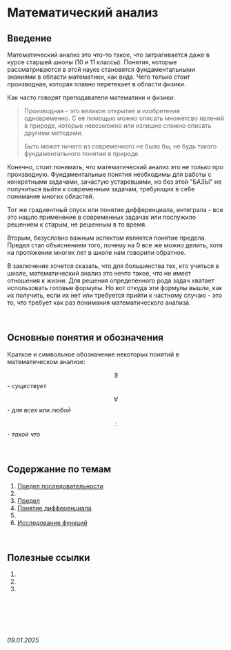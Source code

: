 <head>
    <script src="https://cdn.jsdelivr.net/npm/mathjax@3/es5/tex-mml-chtml.js"></script>
    <script
    type="module"
    src="https://cdn.jsdelivr.net/gh/zerodevx/zero-md@2/dist/zero-md.min.js"
  ></script>
</head>


# **Математический анализ**

## Введение

Математический анализ это что-то такое, что затрагивается даже в курсе старшей школы (10 и 11 классы).
Понятия, которые рассматриваются в этой науке становятся фундаментальными знаниями в области математики, как вида. Чего только стоит производная, которая плавно перетекает в области физики.

Как часто говорят преподаватели математики и физики:

> Производная - это великое открытие и изобретение одновременно. 
> С ее помощью можно описать множетсво явлений в природе, 
> которые невозможно или излишне сложно описать другими методами.
>
> Быть может ничего из современного не было бы, не будь такого фундаментального понятия в природе.

Конечно, стоит понимать, что математический анализ это не только про производную. 
Фундаментальные понятия необходимы для работы с конкретными задачами, зачастую устаревшими, но без этой "БАЗЫ" не получиться выйти к современным задачам, требующих в себе понимание многих областей.

Тот же градиентный спуск или понятие дифференциала, интеграла - все это нашло применение в современных задачах или послужило решением к старым, не решенным в то время. 

Вторым, безусловно важным аспектом является понятие предела.
Предел стал объяснением того, почему на 0 все же можно делить, хотя на протяжении многих лет в школе нам говорили обратное.

В заключение хочется сказать, что для большинства тех, кто учиться в школе, математический анализ это нечто такое, что не имеет отношения к жизни. Для решения определенного рода задач хватает использовать готовые формулы. Но вот откуда эти формулы вышли, как их получить, если их нет или требуется прийти к частному случаю - это то, что требует как раз понимания математического анализа.

<br>

## Основные понятия и обозначения

Краткое и символьное обозначение некоторых понятий в математическом анализе:

$$ \exists $$ - *существует*

$$ \forall $$ - *для всех* или *любой*

$$ : $$ - *такой что*

<br>

## Содержание по темам

1. [Предел последовательности](./Lecture/limit.md)
2. []()
3. [Предел]()
4. [Понятие дифференциала]()
5. []()
6. [Исследование функций]()

<br>

## Полезные ссылки

1. []()
2. []()
3. []()

<br><br>
<br><br>

###### 09.01.2025